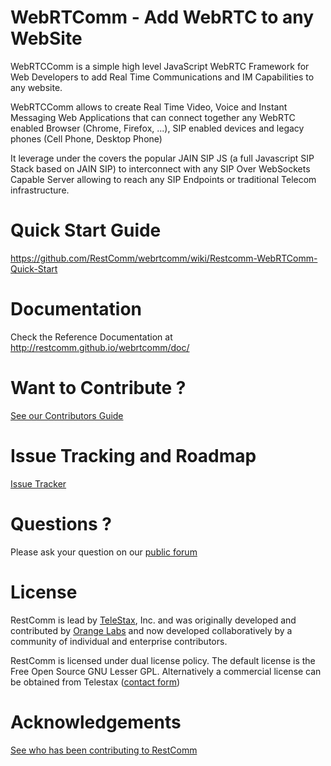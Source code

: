 WebRTComm - Add WebRTC to any WebSite
================

WebRTCComm is a simple high level JavaScript WebRTC Framework for Web Developers to add Real Time Communications and IM Capabilities to any website.

WebRTCComm allows to create Real Time Video, Voice and Instant Messaging Web Applications that can connect together any WebRTC enabled Browser (Chrome, Firefox, ...), SIP enabled devices and legacy phones (Cell Phone, Desktop Phone) 

It leverage under the covers the popular JAIN SIP JS (a full Javascript SIP Stack based on JAIN SIP) to interconnect with any SIP Over WebSockets Capable Server allowing to reach any SIP Endpoints or traditional Telecom infrastructure.

Quick Start Guide
========
https://github.com/RestComm/webrtcomm/wiki/Restcomm-WebRTComm-Quick-Start

Documentation
========
Check the Reference Documentation at http://restcomm.github.io/webrtcomm/doc/

Want to Contribute ? 
========
[See our Contributors Guide](https://github.com/RestComm/RestComm-Core/wiki/Contribute-to-RestComm)

Issue Tracking and Roadmap
========
[Issue Tracker](https://github.com/RestComm/webrtcomm/issues)

Questions ?
========
Please ask your question on our [public forum](http://groups.google.com/group/restcomm)

License
========

RestComm is lead by [TeleStax](http://www.telestax.com/), Inc. and was originally developed and contributed by  [Orange Labs](http://www.orange.com/en/home) and now developed collaboratively by a community of individual and enterprise contributors.

RestComm is licensed under dual license policy. The default license is the Free Open Source GNU Lesser GPL. Alternatively a commercial license can be obtained from Telestax ([contact form](http://www.telestax.com/contactus/#InquiryForm))

Acknowledgements
========
[See who has been contributing to RestComm](http://www.telestax.com/opensource/acknowledgments/)

